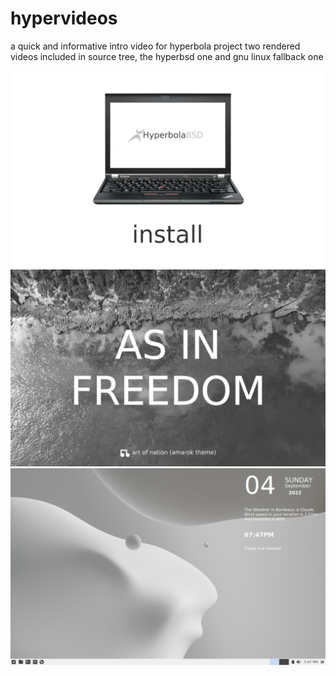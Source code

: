# hypervideos

a quick and informative intro video for hyperbola project
two rendered videos included in source tree, the hyperbsd one and gnu linux fallback one

![sample](https://github.com/dikasetyaprayogi/hypervideos/blob/main/ss/screenshot1.jpg?raw=true)
![sample](https://github.com/dikasetyaprayogi/hypervideos/blob/main/ss/screenshot2.jpg?raw=true)
![sample](https://github.com/dikasetyaprayogi/hypervideos/blob/main/ss/screenshot3.png?raw=true)
